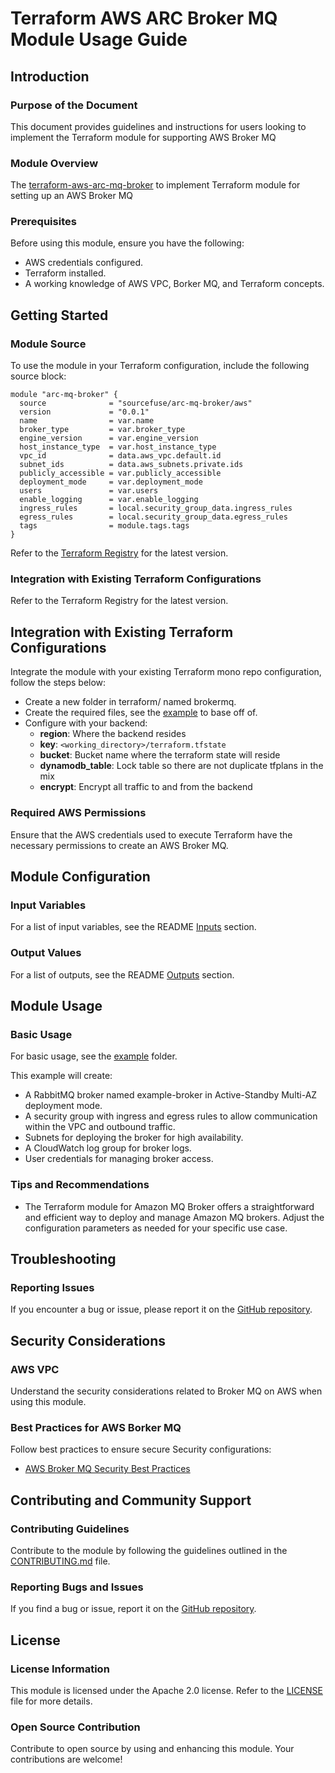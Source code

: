 # Terraform AWS ARC Broker MQ Module Usage Guide

## Introduction

### Purpose of the Document

This document provides guidelines and instructions for users looking to implement the Terraform module for supporting AWS Broker MQ

### Module Overview

The [terraform-aws-arc-mq-broker](https://github.com/sourcefuse/terraform-aws-arc-mq-broker) to implement Terraform module for setting up an AWS Broker MQ

### Prerequisites

Before using this module, ensure you have the following:

- AWS credentials configured.
- Terraform installed.
- A working knowledge of AWS VPC, Borker MQ, and Terraform concepts.

## Getting Started

### Module Source

To use the module in your Terraform configuration, include the following source block:

```hcl
module "arc-mq-broker" {
  source              = "sourcefuse/arc-mq-broker/aws"
  version             = "0.0.1"
  name                = var.name
  broker_type         = var.broker_type
  engine_version      = var.engine_version
  host_instance_type  = var.host_instance_type
  vpc_id              = data.aws_vpc.default.id
  subnet_ids          = data.aws_subnets.private.ids
  publicly_accessible = var.publicly_accessible
  deployment_mode     = var.deployment_mode
  users               = var.users
  enable_logging      = var.enable_logging
  ingress_rules       = local.security_group_data.ingress_rules
  egress_rules        = local.security_group_data.egress_rules
  tags                = module.tags.tags
}
```

Refer to the [Terraform Registry](https://registry.terraform.io/modules/sourcefuse/arc-mq-broker/aws/latest) for the latest version.

### Integration with Existing Terraform Configurations

Refer to the Terraform Registry for the latest version.

## Integration with Existing Terraform Configurations
Integrate the module with your existing Terraform mono repo configuration, follow the steps below:

- Create a new folder in terraform/ named brokermq.
- Create the required files, see the [example](https://github.com/sourcefuse/terraform-aws-arc-mq-broker/tree/main/example) to base off of.
- Configure with your backend:
   - **region**: Where the backend resides
    - **key**: `<working_directory>/terraform.tfstate`
    - **bucket**: Bucket name where the terraform state will reside
    - **dynamodb_table**: Lock table so there are not duplicate tfplans in the mix
    - **encrypt**: Encrypt all traffic to and from the backend

### Required AWS Permissions

Ensure that the AWS credentials used to execute Terraform have the necessary permissions to create an AWS Broker MQ.


## Module Configuration

### Input Variables

For a list of input variables, see the README [Inputs](https://github.com/sourcefuse/terraform-aws-arc-mq-broker#inputs) section.

### Output Values

For a list of outputs, see the README [Outputs](https://github.com/sourcefuse/terraform-aws-arc-mq-broker?tab=readme-ov-file#outputs) section.

## Module Usage

### Basic Usage

For basic usage, see the [example](https://github.com/sourcefuse/terraform-aws-arc-mq-broker/tree/main/example) folder.

This example will create:

- A RabbitMQ broker named example-broker in Active-Standby Multi-AZ deployment mode.
- A security group with ingress and egress rules to allow communication within the VPC and outbound traffic.
- Subnets for deploying the broker for high availability.
- A CloudWatch log group for broker logs.
- User credentials for managing broker access.

### Tips and Recommendations

- The Terraform module for Amazon MQ Broker offers a straightforward and efficient way to deploy and manage Amazon MQ brokers. Adjust the configuration parameters as needed for your specific use case.

## Troubleshooting

### Reporting Issues

If you encounter a bug or issue, please report it on the [GitHub repository](https://github.com/sourcefuse/terraform-aws-arc-mq-broker/issues).

## Security Considerations

### AWS VPC

Understand the security considerations related to Broker MQ on AWS when using this module.

### Best Practices for AWS Borker MQ

Follow best practices to ensure secure Security configurations:

- [AWS Broker MQ Security Best Practices]()

## Contributing and Community Support

### Contributing Guidelines

Contribute to the module by following the guidelines outlined in the [CONTRIBUTING.md](https://github.com/sourcefuse/terraform-aws-arc-mq-broker/blob/main/CONTRIBUTING.md) file.

### Reporting Bugs and Issues

If you find a bug or issue, report it on the [GitHub repository](https://github.com/sourcefuse/terraform-aws-arc-mq-broker/issues).

## License

### License Information

This module is licensed under the Apache 2.0 license. Refer to the [LICENSE](https://github.com/sourcefuse/terraform-aws-arc-mq-broker/blob/main/LICENSE) file for more details.

### Open Source Contribution

Contribute to open source by using and enhancing this module. Your contributions are welcome!
